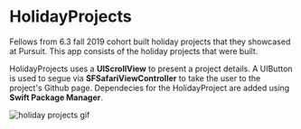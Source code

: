 # HolidayProjects

Fellows from 6.3 fall 2019 cohort built holiday projects that they showcased at Pursuit. This app consists of the holiday projects that were built. 

HolidayProjects uses a **UIScrollView** to present a project details. A UIButton is used to segue via **SFSafariViewController** to take the user to the project's Github page. Dependecies for the HolidayProject are added using **Swift Package Manager**.

![holiday projects gif](Assets/holiday-projects.gif)
